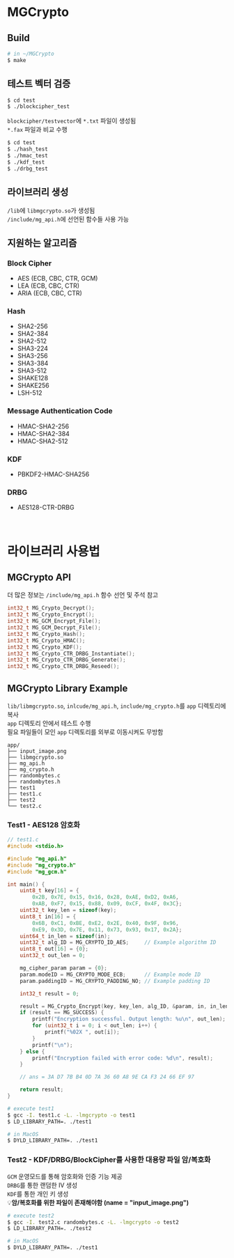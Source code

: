 # MGCrypto

## Build
```bash
# in ~/MGCrypto
$ make
```

## 테스트 벡터 검증
```bash
$ cd test
$ ./blockcipher_test
``` 
`blockcipher/testvector`에 `*.txt` 파일이 생성됨 \
`*.fax` 파일과 비교 수행
```bash
$ cd test
$ ./hash_test
$ ./hmac_test
$ ./kdf_test
$ ./drbg_test
```

## 라이브러리 생성
`/lib`에 `libmgcrypto.so`가 생성됨 \
`/include/mg_api.h`에 선언된 함수들 사용 가능

## 지원하는 알고리즘
### Block Cipher
- AES (ECB, CBC, CTR, GCM)
- LEA (ECB, CBC, CTR)
- ARIA (ECB, CBC, CTR)

### Hash
- SHA2-256
- SHA2-384
- SHA2-512
- SHA3-224
- SHA3-256
- SHA3-384
- SHA3-512
- SHAKE128
- SHAKE256
- LSH-512

### Message Authentication Code
- HMAC-SHA2-256
- HMAC-SHA2-384
- HMAC-SHA2-512

### KDF
- PBKDF2-HMAC-SHA256

### DRBG
- AES128-CTR-DRBG

<br>

<!-- ### Public,,,


### RSA

### Key Exchange

### Signature -->

# 라이브러리 사용법
## MGCrypto API
더 많은 정보는 `/include/mg_api.h` 함수 선언 및 주석 참고
```C
int32_t MG_Crypto_Decrypt();
int32_t MG_Crypto_Encrypt();
int32_t MG_GCM_Encrypt_File();
int32_t MG_GCM_Decrypt_File();
int32_t MG_Crypto_Hash();
int32_t MG_Crypto_HMAC();
int32_t MG_Crypto_KDF();
int32_t MG_Crypto_CTR_DRBG_Instantiate();
int32_t MG_Crypto_CTR_DRBG_Generate();
int32_t MG_Crypto_CTR_DRBG_Reseed();
```
## MGCrypto Library Example
`lib/libmgcrypto.so`, `inlcude/mg_api.h`, `include/mg_crypto.h`를 `app` 디렉토리에 복사\
`app` 디렉토리 안에서 테스트 수행\
필요 파일들이 모인 `app` 디렉토리를 외부로 이동시켜도 무방함
```plaintext
app/
├── input_image.png
├── libmgcrypto.so
├── mg_api.h
├── mg_crypto.h
├── randombytes.c
├── randombytes.h
├── test1
├── test1.c
├── test2
└── test2.c
```
### Test1 - AES128 암호화
```C
// test1.c
#include <stdio.h>

#include "mg_api.h"
#include "mg_crypto.h"
#include "mg_gcm.h"

int main() {
	uint8_t key[16] = {
        0x2B, 0x7E, 0x15, 0x16, 0x28, 0xAE, 0xD2, 0xA6, 
        0xAB, 0xF7, 0x15, 0x88, 0x09, 0xCF, 0x4F, 0x3C};
	uint32_t key_len = sizeof(key);
	uint8_t in[16] = {
        0x6B, 0xC1, 0xBE, 0xE2, 0x2E, 0x40, 0x9F, 0x96, 
        0xE9, 0x3D, 0x7E, 0x11, 0x73, 0x93, 0x17, 0x2A};
	uint64_t in_len = sizeof(in);
	uint32_t alg_ID = MG_CRYPTO_ID_AES;     // Example algorithm ID
	uint8_t out[16] = {0};
	uint32_t out_len = 0;

	mg_cipher_param param = {0};
	param.modeID = MG_CRYPTO_MODE_ECB;		// Example mode ID
	param.paddingID = MG_CRYPTO_PADDING_NO;	// Example padding ID

	int32_t result = 0;

	result = MG_Crypto_Encrypt(key, key_len, alg_ID, &param, in, in_len, out, &out_len);
	if (result == MG_SUCCESS) {
		printf("Encryption successful. Output length: %u\n", out_len);
		for (uint32_t i = 0; i < out_len; i++) {
			printf("%02X ", out[i]);
		}
		printf("\n");
	} else {
		printf("Encryption failed with error code: %d\n", result);
	}

	// ans = 3A D7 7B B4 0D 7A 36 60 A8 9E CA F3 24 66 EF 97

	return result;
}
```
```bash
# execute test1
$ gcc -I. test1.c -L. -lmgcrypto -o test1
$ LD_LIBRARY_PATH=. ./test1

# in MacOS
$ DYLD_LIBRARY_PATH=. ./test1
```
### Test2 - KDF/DRBG/BlockCipher를 사용한 대용량 파일 암/복호화
`GCM` 운영모드를 통해 암호화와 인증 기능 제공\
`DRBG`를 통한 랜덤한 IV 생성\
`KDF`를 통한 개인 키 생성\
💡**암/복호화를 위한 파일이 존재해야함 (name = "input_image.png")**
```bash
# execute test2
$ gcc -I. test2.c randombytes.c -L. -lmgcrypto -o test2
$ LD_LIBRARY_PATH=. ./test2

# in MacOS
$ DYLD_LIBRARY_PATH=. ./test1
```
